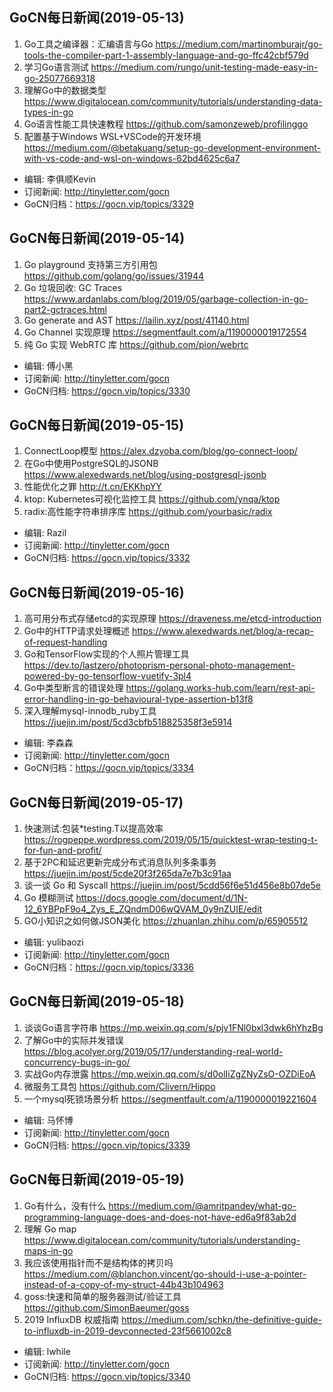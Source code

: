 ## GoCN每日新闻(2019-05-13)

1. Go工具之编译器：汇编语言与Go https://medium.com/martinomburajr/go-tools-the-compiler-part-1-assembly-language-and-go-ffc42cbf579d
2. 学习Go语言测试 https://medium.com/rungo/unit-testing-made-easy-in-go-25077669318
3. 理解Go中的数据类型 https://www.digitalocean.com/community/tutorials/understanding-data-types-in-go
4. Go语言性能工具快速教程 https://github.com/samonzeweb/profilinggo
5. 配置基于Windows WSL+VSCode的开发环境 https://medium.com/@betakuang/setup-go-development-environment-with-vs-code-and-wsl-on-windows-62bd4625c6a7

* 编辑: 李俱顺Kevin
* 订阅新闻: http://tinyletter.com/gocn
* GoCN归档：https://gocn.vip/topics/3329

## GoCN每日新闻(2019-05-14)

1. Go playground 支持第三方引用包 https://github.com/golang/go/issues/31944
2. Go 垃圾回收: GC Traces https://www.ardanlabs.com/blog/2019/05/garbage-collection-in-go-part2-gctraces.html
3. Go generate and AST https://lailin.xyz/post/41140.html
4. Go Channel 实现原理 https://segmentfault.com/a/1190000019172554
5. 纯 Go 实现 WebRTC 库 https://github.com/pion/webrtc

* 编辑: 傅小黑  
* 订阅新闻: http://tinyletter.com/gocn  
* GoCN归档: https://gocn.vip/topics/3330

## GoCN每日新闻(2019-05-15)

1. ConnectLoop模型 https://alex.dzyoba.com/blog/go-connect-loop/
2. 在Go中使用PostgreSQL的JSONB https://www.alexedwards.net/blog/using-postgresql-jsonb
3. 性能优化之罪 http://t.cn/EKKhpYY
4. ktop: Kubernetes可视化监控工具 https://github.com/ynqa/ktop
5. radix:高性能字符串排序库 https://github.com/yourbasic/radix

* 编辑: Razil  
* 订阅新闻: http://tinyletter.com/gocn  
* GoCN归档: https://gocn.vip/topics/3332


## GoCN每日新闻(2019-05-16)

1. 高可用分布式存储etcd的实现原理 https://draveness.me/etcd-introduction
2. Go中的HTTP请求处理概述 https://www.alexedwards.net/blog/a-recap-of-request-handling
3. Go和TensorFlow实现的个人照片管理工具 https://dev.to/lastzero/photoprism-personal-photo-management-powered-by-go-tensorflow-vuetify-3pl4
4. Go中类型断言的错误处理 https://golang.works-hub.com/learn/rest-api-error-handling-in-go-behavioural-type-assertion-b13f8
5. 深入理解mysql-innodb_ruby工具 https://juejin.im/post/5cd3cbfb518825358f3e5914

* 编辑: 李森森
* 订阅新闻: http://tinyletter.com/gocn
* GoCN归档：https://gocn.vip/topics/3334


## GoCN每日新闻(2019-05-17)

1. 快速测试:包装*testing.T以提高效率 https://rogpeppe.wordpress.com/2019/05/15/quicktest-wrap-testing-t-for-fun-and-profit/
2. 基于2PC和延迟更新完成分布式消息队列多条事务 https://juejin.im/post/5cde20f3f265da7e7b3c91aa
3. 谈一谈 Go 和 Syscall https://juejin.im/post/5cdd56f6e51d456e8b07de5e
4. Go 模糊测试 https://docs.google.com/document/d/1N-12_6YBPpF9o4_Zys_E_ZQndmD06wQVAM_0y9nZUIE/edit
5. GO小知识之如何做JSON美化 https://zhuanlan.zhihu.com/p/65905512

* 编辑: yulibaozi
* 订阅新闻: http://tinyletter.com/gocn
* GoCN归档：https://gocn.vip/topics/3336

## GoCN每日新闻(2019-05-18)

1. 谈谈Go语言字符串 https://mp.weixin.qq.com/s/pjv1FNl0bxl3dwk6hYhzBg
2. 了解Go中的实际并发错误 https://blog.acolyer.org/2019/05/17/understanding-real-world-concurrency-bugs-in-go/
3. 实战Go内存泄露 https://mp.weixin.qq.com/s/d0olIiZgZNyZsO-OZDiEoA
4. 微服务工具包 https://github.com/Clivern/Hippo
5. 一个mysql死锁场景分析 https://segmentfault.com/a/1190000019221604

* 编辑: 马怀博 
* 订阅新闻: http://tinyletter.com/gocn
* GoCN归档: https://gocn.vip/topics/3339

## GoCN每日新闻(2019-05-19)

1. Go有什么，没有什么 https://medium.com/@amritpandey/what-go-programming-language-does-and-does-not-have-ed6a9f83ab2d
2. 理解 Go map https://www.digitalocean.com/community/tutorials/understanding-maps-in-go
3. 我应该使用指针而不是结构体的拷贝吗 https://medium.com/@blanchon.vincent/go-should-i-use-a-pointer-instead-of-a-copy-of-my-struct-44b43b104963
4. goss:快速和简单的服务器测试/验证工具 https://github.com/SimonBaeumer/goss
5. 2019 InfluxDB 权威指南 https://medium.com/schkn/the-definitive-guide-to-influxdb-in-2019-devconnected-23f5661002c8

* 编辑: lwhile
* 订阅新闻: http://tinyletter.com/gocn
* GoCN归档: https://gocn.vip/topics/3340
